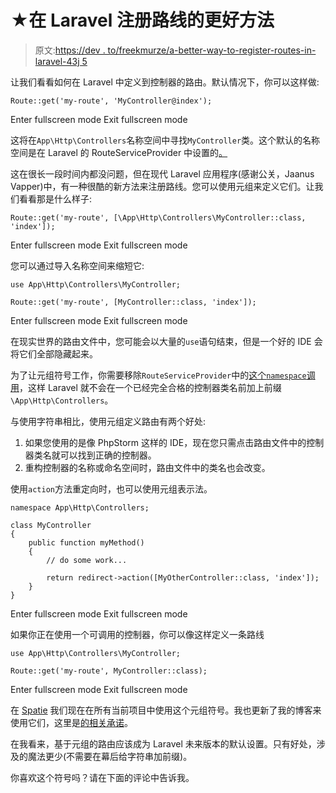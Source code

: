 # ★在 Laravel 注册路线的更好方法

> 原文:[https://dev . to/freekmurze/a-better-way-to-register-routes-in-laravel-43j 5](https://dev.to/freekmurze/a-better-way-to-register-routes-in-laravel-43j5)

让我们看看如何在 Laravel 中定义到控制器的路由。默认情况下，你可以这样做:

```
Route::get('my-route', 'MyController@index'); 
```

Enter fullscreen mode Exit fullscreen mode

这将在`App\Http\Controllers`名称空间中寻找`MyController`类。这个默认的名称空间是在 Laravel 的 RouteServiceProvider 中设置的[。](https://github.com/laravel/laravel/blob/dc3e768d4cb3c77056da6076f0e725327aa85ad1/app/Providers/RouteServiceProvider.php#L17)

这在很长一段时间内都没问题，但在现代 Laravel 应用程序(感谢公关，Jaanus Vapper)中，有一种很酷的新方法来注册路线。您可以使用元组来定义它们。让我们看看那是什么样子:

```
Route::get('my-route', [\App\Http\Controllers\MyController::class, 'index']); 
```

Enter fullscreen mode Exit fullscreen mode

您可以通过导入名称空间来缩短它:

```
use App\Http\Controllers\MyController;

Route::get('my-route', [MyController::class, 'index']); 
```

Enter fullscreen mode Exit fullscreen mode

在现实世界的路由文件中，您可能会以大量的`use`语句结束，但是一个好的 IDE 会将它们全部隐藏起来。

为了让元组符号工作，你需要移除`RouteServiceProvider`中的[这个`namespace`调用](https://github.com/laravel/laravel/blob/dc3e768d4cb3c77056da6076f0e725327aa85ad1/app/Providers/RouteServiceProvider.php#L55)，这样 Laravel 就不会在一个已经完全合格的控制器类名前加上前缀`\App\Http\Controllers`。

与使用字符串相比，使用元组定义路由有两个好处:

1.  如果您使用的是像 PhpStorm 这样的 IDE，现在您只需点击路由文件中的控制器类名就可以找到正确的控制器。
2.  重构控制器的名称或命名空间时，路由文件中的类名也会改变。

使用`action`方法重定向时，也可以使用元组表示法。

```
namespace App\Http\Controllers;

class MyController
{
    public function myMethod()
    {
        // do some work...

        return redirect->action([MyOtherController::class, 'index']);
    }
} 
```

Enter fullscreen mode Exit fullscreen mode

如果你正在使用一个可调用的控制器，你可以像这样定义一条路线

```
use App\Http\Controllers\MyController;

Route::get('my-route', MyController::class); 
```

Enter fullscreen mode Exit fullscreen mode

在 [Spatie](https://spatie.be) 我们现在在所有当前项目中使用这个元组符号。我也更新了我的博客来使用它们，这里是[的相关承诺](https://github.com/spatie/murze.be/commit/1da2a4f493074fb1a1606d181d90e57243905e19)。

在我看来，基于元组的路由应该成为 Laravel 未来版本的默认设置。只有好处，涉及的魔法更少(不需要在幕后给字符串加前缀)。

你喜欢这个符号吗？请在下面的评论中告诉我。